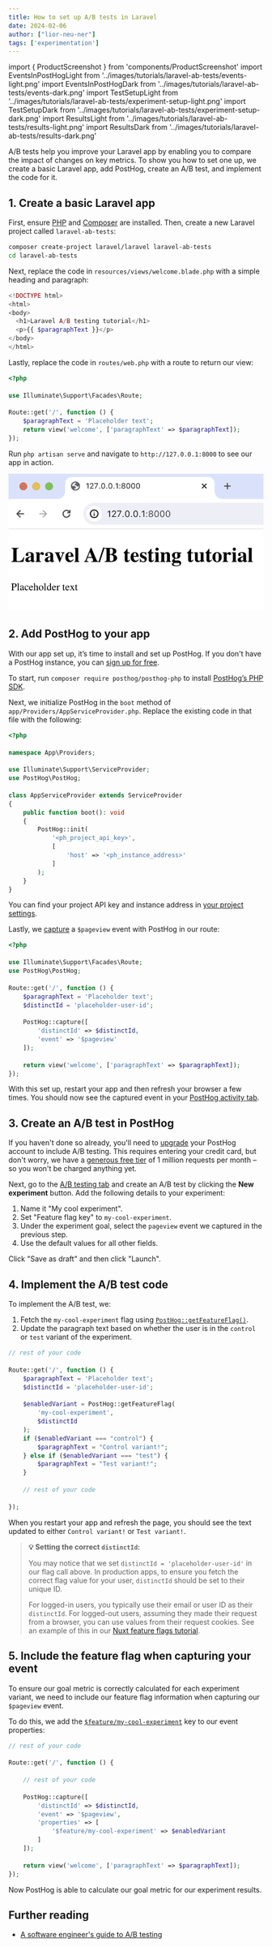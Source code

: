 ```yaml
---
title: How to set up A/B tests in Laravel
date: 2024-02-06
author: ["lior-neu-ner"]
tags: ['experimentation']
---
```


import { ProductScreenshot } from 'components/ProductScreenshot'
import EventsInPostHogLight from '../images/tutorials/laravel-ab-tests/events-light.png'
import EventsInPostHogDark from '../images/tutorials/laravel-ab-tests/events-dark.png'
import TestSetupLight from '../images/tutorials/laravel-ab-tests/experiment-setup-light.png'
import TestSetupDark from '../images/tutorials/laravel-ab-tests/experiment-setup-dark.png'
import ResultsLight from '../images/tutorials/laravel-ab-tests/results-light.png'
import ResultsDark from '../images/tutorials/laravel-ab-tests/results-dark.png'

A/B tests help you improve your Laravel app by enabling you to compare the impact of changes on key metrics. To show you how to set one up, we create a basic Laravel app, add PostHog, create an A/B test, and implement the code for it.

## 1. Create a basic Laravel app

First, ensure [PHP](https://www.php.net/manual/en/install.php) and [Composer](https://getcomposer.org/) are installed. Then, create a new Laravel project called `laravel-ab-tests`:

```bash
composer create-project laravel/laravel laravel-ab-tests
cd laravel-ab-tests
```

Next, replace the code in `resources/views/welcome.blade.php` with a simple heading and paragraph:

```php file=resources/views/welcome.blade.php
<!DOCTYPE html>
<html>
<body>
  <h1>Laravel A/B testing tutorial</h1>
  <p>{{ $paragraphText }}</p>
</body>
</html>
```

Lastly, replace the code in `routes/web.php` with a route to return our view:

```php file=routes/web.php
<?php

use Illuminate\Support\Facades\Route;

Route::get('/', function () {
    $paragraphText = 'Placeholder text';
    return view('welcome', ['paragraphText' => $paragraphText]);
});
```

Run `php artisan serve` and navigate to `http://127.0.0.1:8000` to see our app in action.

![Basic Laravel app](../images/tutorials/laravel-ab-tests/basic-app.png)

## 2. Add PostHog to your app

With our app set up, it’s time to install and set up PostHog. If you don't have a PostHog instance, you can [sign up for free](https://us.posthog.com/signup).

To start, run `composer require posthog/posthog-php` to install [PostHog’s PHP SDK](docs/libraries/php).

Next, we initialize PostHog in the `boot` method of `app/Providers/AppServiceProvider.php`. Replace the existing code in that file with the following:

```php file=app/Providers/AppServiceProvider.php
<?php

namespace App\Providers;

use Illuminate\Support\ServiceProvider;
use PostHog\PostHog;

class AppServiceProvider extends ServiceProvider
{
    public function boot(): void
    {
        PostHog::init(
            '<ph_project_api_key>',
            [
                'host' => '<ph_instance_address>'
            ]
        );
    }
}
```

You can find your project API key and instance address in [your project settings](https://us.posthog.com/project/settings). 

Lastly, we [capture](/docs/product-analytics/capture-events) a `$pageview` event with PostHog in our route: 

```php file=routes/web.php
<?php

use Illuminate\Support\Facades\Route;
use PostHog\PostHog;

Route::get('/', function () {
    $paragraphText = 'Placeholder text';
    $distinctId = 'placeholder-user-id'; 

    PostHog::capture([
        'distinctId' => $distinctId,
        'event' => '$pageview'
    ]);

    return view('welcome', ['paragraphText' => $paragraphText]);
});
```

With this set up, restart your app and then refresh your browser a few times. You should now see the captured event in your [PostHog activity tab](https://us.posthog.com/events).

<ProductScreenshot
  imageLight={EventsInPostHogLight} 
  imageDark={EventsInPostHogDark} 
  alt="Events captured in PostHog" 
  classes="rounded"
/>

## 3. Create an A/B test in PostHog

If you haven't done so already, you'll need to [upgrade](https://us.posthog.com/organization/billing) your PostHog account to include A/B testing. This requires entering your credit card, but don't worry, we have a [generous free tier](/pricing) of 1 million requests per month – so you won't be charged anything yet.

Next, go to the [A/B testing tab](https://us.posthog.com/experiments) and create an A/B test by clicking the **New experiment** button. Add the following details to your experiment:

1. Name it "My cool experiment".
2. Set "Feature flag key" to `my-cool-experiment`.
3. Under the experiment goal, select the `pageview` event we captured in the previous step.
4. Use the default values for all other fields.

Click "Save as draft" and then click "Launch".

<ProductScreenshot
  imageLight={TestSetupLight} 
  imageDark={TestSetupDark} 
  alt="Experiment setup in PostHog" 
  classes="rounded"
/>

## 4. Implement the A/B test code

To implement the A/B test, we: 

1. Fetch the `my-cool-experiment` flag using [`PostHog::getFeatureFlag()`](/docs/libraries/php#feature-flags). 
2. Update the paragraph text based on whether the user is in the `control` or `test` variant of the experiment.

```php file=routes/web.php
// rest of your code

Route::get('/', function () {
    $paragraphText = 'Placeholder text';
    $distinctId = 'placeholder-user-id'; 

    $enabledVariant = PostHog::getFeatureFlag(
        'my-cool-experiment',
        $distinctId
    );
    if ($enabledVariant === "control") {
        $paragraphText = "Control variant!";
    } else if ($enabledVariant === "test") {
        $paragraphText = "Test variant!";
    }

    // rest of your code

});
```

When you restart your app and refresh the page, you should see the text updated to either `Control variant!` or `Test variant!`. 

> **💡 Setting the correct `distinctId`:**
> 
> You may notice that we set `distinctId = 'placeholder-user-id'` in our flag call above. In production apps, to ensure you fetch the correct flag value for your user, `distinctId` should be set to their unique ID. 
> 
> For logged-in users, you typically use their email or user ID as their `distinctId`. For logged-out users, assuming they made their request from a browser, you can use values from their request cookies. See an example of this in our [Nuxt feature flags tutorial](/tutorials/nuxt-feature-flags#setting-the-correct-distinctid).

## 5. Include the feature flag when capturing your event

To ensure our goal metric is correctly calculated for each experiment variant, we need to include our feature flag information when capturing our `$pageview` event.

To do this, we add the [`$feature/my-cool-experiment`](/docs/libraries/php#step-2-include-feature-flag-information-when-capturing-events) key to our event properties:

```php file=routes/web.php
// rest of your code

Route::get('/', function () {

    // rest of your code

    PostHog::capture([
        'distinctId' => $distinctId,
        'event' => '$pageview',
        'properties' => [
            '$feature/my-cool-experiment' => $enabledVariant
        ]
    ]);

    return view('welcome', ['paragraphText' => $paragraphText]);
});
```

Now PostHog is able to calculate our goal metric for our experiment results.

<ProductScreenshot
  imageLight={ResultsLight} 
  imageDark={ResultsDark} 
  alt="Experiment results in PostHog" 
  classes="rounded"
/>

## Further reading

- [A software engineer's guide to A/B testing](/product-engineers/ab-testing-guide-for-engineers)